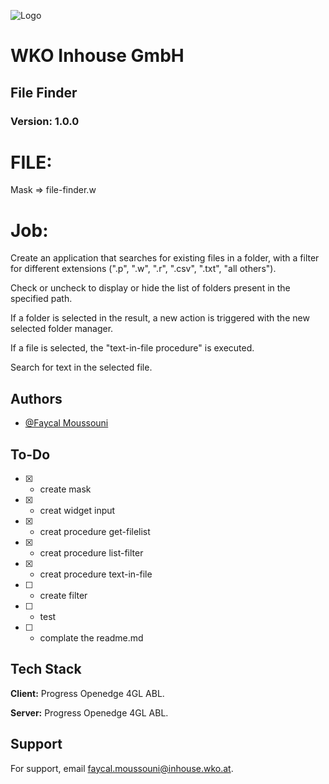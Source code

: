 ![Logo](https://site.wko.at/karriereportal-wko-inhouse/Logo_Inhouse_180.svg)


# WKO Inhouse GmbH

## File Finder

### Version: 1.0.0

# FILE: 
Mask => file-finder.w

# Job:

Create an application that searches for existing files in a folder, with a filter for different extensions (".p", ".w", ".r", ".csv", ".txt", "all others").

Check or uncheck to display or hide the list of folders present in the specified path.

If a folder is selected in the result, a new action is triggered with the new selected folder manager.

If a file is selected, the "text-in-file procedure" is executed.

Search for text in the selected file.



## Authors

- [@Faycal Moussouni](https://www.wko.at/service/mitarbeiter.html?id=4347386)

## To-Do

- [x]  - create mask
- [x]  - creat widget input
- [x]  - creat procedure get-filelist
- [x]  - creat procedure list-filter
- [x]  - creat procedure text-in-file
- [ ]  - create filter
- [ ]  - test
- [ ]  - complate the readme.md

## Tech Stack

**Client:** Progress Openedge 4GL ABL. 

**Server:** Progress Openedge 4GL ABL.

## Support

For support, email faycal.moussouni@inhouse.wko.at.

